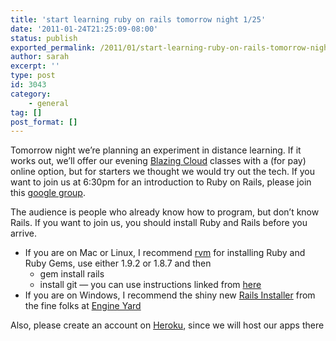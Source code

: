 ```yaml
---
title: 'start learning ruby on rails tomorrow night 1/25'
date: '2011-01-24T21:25:09-08:00'
status: publish
exported_permalink: /2011/01/start-learning-ruby-on-rails-tomorrow-night-125
author: sarah
excerpt: ''
type: post
id: 3043
category:
    - general
tag: []
post_format: []
---
```

Tomorrow night we’re planning an experiment in distance learning. If it works out, we’ll offer our evening [Blazing Cloud](http://blazingcloud.net/) classes with a (for pay) online option, but for starters we thought we would try out the tech. If you want to join us at 6:30pm for an introduction to Ruby on Rails, please join this [google group](https://groups.google.com/forum/#!forum/rails-distance-learning-experiment).

The audience is people who already know how to program, but don’t know Rails. If you want to join us, you should install Ruby and Rails before you arrive.

- If you are on Mac or Linux, I recommend [rvm](http://rvm.beginrescueend.com/) for installing Ruby and Ruby Gems, use either 1.9.2 or 1.8.7 and then 
  - gem install rails
  - install git — you can use instructions linked from [here](http://www.wiki.devchix.com/index.php?title=Workshop_Installation_Notes_Rails_3)
- If you are on Windows, I recommend the shiny new [Rails Installer](http://railsinstaller.org/) from the fine folks at [Engine Yard](http://www.engineyard.com/)

Also, please create an account on [Heroku](http://heroku.com/), since we will host our apps there
